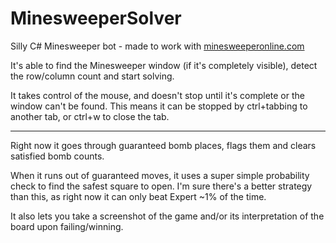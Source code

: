 # MinesweeperSolver
Silly C# Minesweeper bot - made to work with [minesweeperonline.com](http://minesweeperonline.com/)

It's able to find the Minesweeper window (if it's completely visible), detect the row/column count and start solving.

It takes control of the mouse, and doesn't stop until it's complete or the window can't be found. This means it can be stopped by ctrl+tabbing to another tab, or ctrl+w to close the tab.

---

Right now it goes through guaranteed bomb places, flags them and clears satisfied bomb counts.

When it runs out of guaranteed moves, it uses a super simple probability check to find the safest square to open. I'm sure there's a better strategy than this, as right now it can only beat Expert ~1% of the time.

It also lets you take a screenshot of the game and/or its interpretation of the board upon failing/winning.
